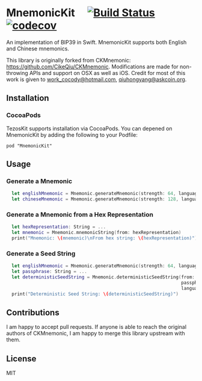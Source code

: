 # MnemonicKit  &nbsp;&nbsp;&nbsp; [![Build Status](https://travis-ci.org/keefertaylor/MnemonicKit.svg?branch=master)](https://travis-ci.org/keefertaylor/MnemonicKit) &nbsp;&nbsp;&nbsp;  [![codecov](https://codecov.io/gh/keefertaylor/MnemonicKit/branch/master/graph/badge.svg)](https://codecov.io/gh/keefertaylor/MnemonicKit)
An implementation of BIP39 in Swift. MnemonicKit supports both English and Chinese mnemonics.

This library is originally forked from CKMnemonic: https://github.com/CikeQiu/CKMnemonic. Modifications are made for non-throwing APIs and support on OSX as well as iOS. Credit for most of this work is given to work_cocody@hotmail.com, qiuhongyang@askcoin.org.

## Installation

### CocoaPods
TezosKit supports installation via CocoaPods. You can depened on MnemonicKit by adding the following to your Podfile:

```
pod "MnemonicKit"
```

## Usage

### Generate a Mnemonic

```swift
  let englishMnemonic = Mnemonic.generateMnemonic(strength: 64, language: .english)
  let chineseMnemonic = Mnemonic.generateMnemonic(strength: 128, language: .chinese)
```


### Generate a Mnemonic from a Hex Representation

```swift
  let hexRepresentation: String = ...
  let mnemonic = Mnemonic.mnemonicString(from: hexRepresentation)
  print("Mnemonic: \(mnemonic)\nFrom hex string: \(hexRepresentation)")
```

### Generate a Seed String

```swift
  let englishMnemonic = Mnemonic.generateMnemonic(strength: 64, language: .english)
  let passphrase: String = ...
  let deterministicSeedString = Mnemonic.deterministicSeedString(from: mnemonicString,
                                                                 passphrase: passphrase,
                                                                 language: .english)
  print("Deterministic Seed String: \(deterministicSeedString)")
```

## Contributions

I am happy to accept pull requests. If anyone is able to reach the original authors of CKMnemonic, I am happy to merge this library upstream with them.

## License

MIT
